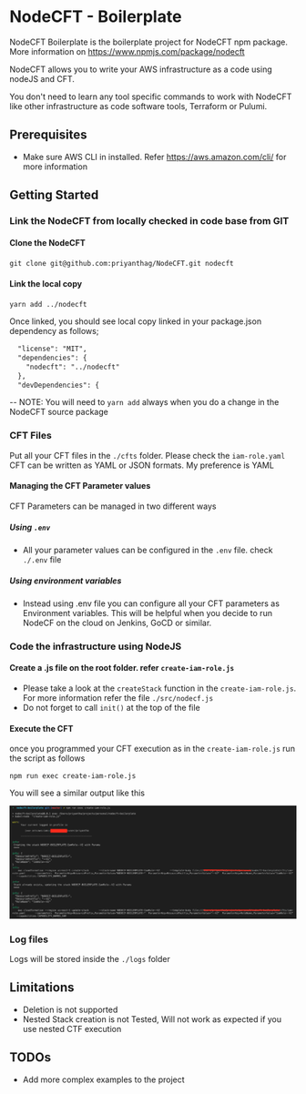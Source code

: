 # NodeCFT - Boilerplate
NodeCFT Boilerplate is the boilerplate project for NodeCFT npm package. More information on https://www.npmjs.com/package/nodecft

NodeCFT allows you to write your AWS infrastructure as a code using nodeJS and CFT.

You don't need to learn any tool specific commands to work with NodeCFT like other infrastructure as code software tools, Terraform or Pulumi.

## Prerequisites
- Make sure AWS CLI in installed. Refer https://aws.amazon.com/cli/ for more information

## Getting Started

### Link the NodeCFT from locally checked in code base from GIT

#### Clone the NodeCFT
`git clone git@github.com:priyanthag/NodeCFT.git nodecft`

#### Link the local copy
`yarn add ../nodecft`

Once linked, you should see local copy linked in your package.json dependency as follows;
```
  "license": "MIT",
  "dependencies": {
    "nodecft": "../nodecft"
  },
  "devDependencies": {
``` 

-- NOTE: You will need to `yarn add` always when you do a change in the NodeCFT source package

### CFT Files
Put all your CFT files in the `./cfts` folder. Please check the `iam-role.yaml`
CFT can be written as YAML or JSON formats. My preference is YAML

#### Managing the CFT Parameter values
CFT Parameters can be managed in two different ways

##### Using `.env`
- All your parameter values can be configured in the `.env` file. check `./.env` file

##### Using environment variables
- Instead using .env file you can configure all your CFT parameters as Environment variables. This will be helpful when you decide to run NodeCF on the cloud on Jenkins, GoCD or similar.

### Code the infrastructure using NodeJS

#### Create a .js file on the root folder. refer `create-iam-role.js`
- Please take a look at the `createStack` function in the `create-iam-role.js`. For more information refer the file `./src/nodecf.js`
- Do not forget to call `init()`  at the top of the file

#### Execute the CFT
once you programmed your CFT execution as in the `create-iam-role.js` run the script as follows

```
npm run exec create-iam-role.js
```

You will see a similar output like this

![Alt CLI Output](cli-result.png?raw=true "CLI Output")

### Log files
Logs will be stored inside the `./logs` folder

## Limitations
  -  Deletion is not supported
  -  Nested Stack creation is not Tested, Will not work as expected if you use nested CTF execution 

## TODOs
  - Add more complex examples to the project


